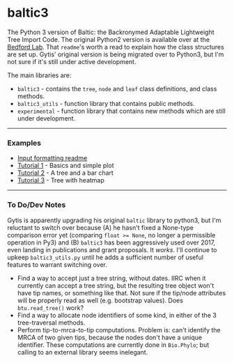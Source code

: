 # baltic3
The Python 3 version of Baltic: the Backronymed Adaptable Lightweight Tree Import Code. The original Python2 version is available over at the [Bedford Lab](https://github.com/blab/baltic). That `readme`'s worth a read to explain how the class structures are set up. Gytis' original version is being migrated over to Python3, but I'm not sure if it's still under active development.

The main libraries are:

* `baltic3` - contains the `tree`, `node` and `leaf` class definitions, and class methods.
* `baltic3_utils` - function library that contains public methods.
* `experimental` - function library that contains new methods which are still under development. 

---

### Examples

* [Input formatting readme](https://github.com/Don86/baltic3/blob/master/examples/input_formatting.md)
* [Tutorial 1](https://github.com/Don86/baltic3/blob/master/examples/Tutorial%201%20-%20Basics.ipynb) - Basics and simple plot
* [Tutorial 2](https://github.com/Don86/baltic3/blob/master/examples/Tutorial%202%20-%20A%20Tree%20and%20Horizontal%20Bar%20Chart.ipynb) - A tree and a bar chart
* [Tutorial 3](https://github.com/Don86/baltic3/blob/master/examples/Tutorial%203%20-%20Tree%20with%20Heatmap.ipynb) - Tree with heatmap

---
### To Do/Dev Notes

Gytis is apparently upgrading his original `baltic` library to python3, but I'm reluctant to switch over because (A)
he hasn't fixed a None-type comparison error yet (comparing `float >= None`, no longer a permissible operation in Py3) and (B) `baltic3` has been aggressively used over 2017, even landing in publications and grant proposals. It _works_. I'll continue to upkeep `baltic3_utils.py` until he adds a sufficient number of useful features to warrant switching over.

 - Find a way to accept just a tree string, without dates. IIRC when it currently can accept a tree string, but the resulting tree object won't have tip names, or something like that. Not sure if the tip/node attributes will be properly read as well (e.g. bootstrap values). Does `btu.read_tree()` work?
 - Find a way to allocate node identifiers of some kind, in either of the 3 tree-traversal methods.
 - Perform tip-to-mrca-to-tip computations. Problem is: can't identify the MRCA of two given tips, because the nodes don't have a unique identifier. These computations are currently done in `Bio.Phylo`; but calling to an external library seems inelegant.
